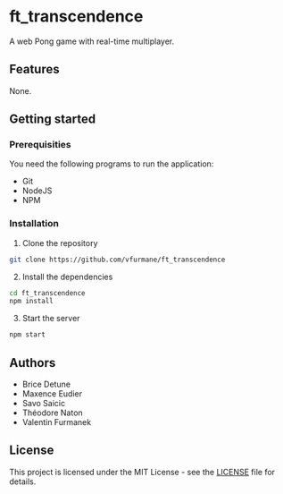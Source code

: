 # ft_transcendence

A web Pong game with real-time multiplayer.

## Features

None.

## Getting started

### Prerequisities

You need the following programs to run the application:

- Git
- NodeJS
- NPM

### Installation

1. Clone the repository

```sh
git clone https://github.com/vfurmane/ft_transcendence
```

2. Install the dependencies

```sh
cd ft_transcendence
npm install
```

3. Start the server

```sh
npm start
```

## Authors

- Brice Detune
- Maxence Eudier
- Savo Saicic
- Théodore Naton
- Valentin Furmanek

## License

This project is licensed under the MIT License - see the [LICENSE](https://github.com/vfurmane/ft_transcendence/blob/main/LICENSE) file for details.
